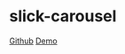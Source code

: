 # slick-carousel

[Github](https://github.com/kenwheeler/slick)
[Demo](http://kenwheeler.github.io/slick/)